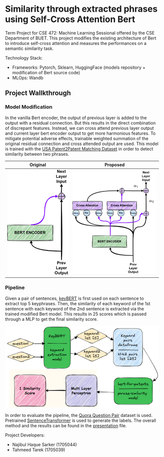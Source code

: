# Similarity through extracted phrases using Self-Cross Attention Bert

Term Project for CSE 472: Machine Learning Sessional offered by the CSE Department of BUET.
This project modifies the existing architecture of Bert to introduce self-cross attention and measures the performances on a semantic similarity task.  

Technology Stack:
- Frameworks: Pytorch, Sklearn, HuggingFace (models repository + modification of Bert source code)
- MLOps: Wandb


## Project Wallkthrough
### Model Modification
In the vanilla Bert encoder, the output of previous layer is added to the output with a residual connection. But this results in the direct combination of discrepant features. Instead, we can cross attend previous layer output and current layer bert encoder output to get more harmonious features. To mitigate potential adverse effects, trainable weighted summation of the original residual connection and cross attended output are used. This model is trained with the [USA Patent2Patent Matching Dataset](https://www.kaggle.com/competitions/us-patent-phrase-to-phrase-matching) in order to detect similarity between two phrases.


| Original             |  Proposed |
:-------------------------:|:-------------------------:
![](Assets/original.png)  |  ![](Assets/attention.png)


### Pipeline
Given a pair of sentences, [keyBERT](https://github.com/MaartenGr/KeyBERT
) is first used on each sentence to extract top 5 keyphrases. Then, the similarity of each keyword of the 1st sentence with each keyword of the 2nd sentence is extracted via the trained modified Bert model. This results in 25 scores which is passed through a MLP to get the final similarity score. 

![](Assets/pipeline.png)

In order to evaluate the pipeline, the [Quora Question Pair](https://www.kaggle.com/datasets/quora/question-pairs-dataset) dataset is used. Pretrained [SentenceTransformer](https://www.sbert.net/docs/pretrained_models.html) is used to generate the labels. The overall method and the results can be found in the [presentation](Final_Presetnation.pptx) file.



Project Developers:
- Najibul Haque Sarker (1705044)
- Tahmeed Tarek (1705039)